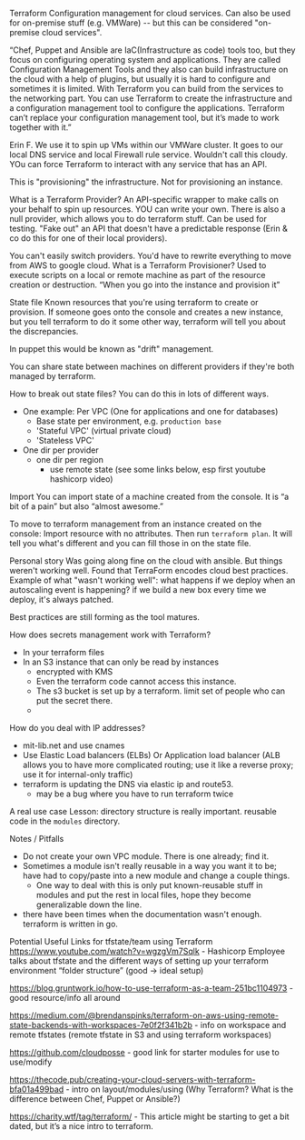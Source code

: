 ﻿Terraform
Configuration management for cloud services. Can also be used for on-premise stuff (e.g. VMWare) -- but this can be considered "on-premise cloud services".


“Chef, Puppet and Ansible are IaC(Infrastructure as code)  tools too, but they focus on configuring operating system and applications. They are called Configuration Management Tools and they also can build infrastructure on the cloud with a help of plugins, but usually it is hard to configure and sometimes it is limited. With Terraform you can build from the services to the networking part. You can use Terraform to create the infrastructure and a configuration management tool to configure the applications. Terraform can’t replace your configuration management tool, but it’s made to work together with it.”


Erin F. We use it to spin up VMs within our VMWare cluster. It goes to our local DNS service and local Firewall rule service. Wouldn't call this cloudy. YOu can force Terraform to interact with any service that has an API.


This is "provisioning" the infrastructure. Not for provisioning an instance.


What is a Terraform Provider?
An API-specific wrapper to make calls on your behalf to spin up resources. YOU can write your own. There is also a null provider, which allows you to do terraform stuff. Can be used for testing. "Fake out" an API that doesn't have a predictable response (Erin & co do this for one of their local providers).


You can't easily switch providers. You'd have to rewrite everything to move from AWS to google cloud.
What is a Terraform Provisioner?
Used to execute scripts on a local or remote machine as part of the resource creation or destruction.
“When you go into the instance and provision it”


State file
Known resources that you're using terraform to create or provision. If someone goes onto the console and creates a new instance, but you tell terraform to do it some other way, terraform will tell you about the discrepancies.


In puppet this would be known as "drift" management.


You can share state between machines on different providers if they're both managed by terraform.


How to break out state files? You can do this in lots of different ways.
* One example: Per VPC (One for applications and one for databases)
   * Base state per environment, e.g. `production base`
   * 'Stateful VPC' (virtual private cloud)
   * 'Stateless VPC'
* One dir per provider
   * one dir per region
      * use remote state (see some links below, esp first youtube hashicorp video)


Import
You can import state of a machine created from the console.
It is “a bit of a pain” but also “almost awesome.”


To move to terraform management from an instance created on the console: Import resource with no attributes. Then run `terraform plan`. It will tell you what's different and you can fill those in on the state file.


Personal story
Was going along fine on the cloud with ansible. But things weren't working well. Found that TerraForm encodes cloud best practices. Example of what "wasn't working well": what happens if we deploy when an autoscaling event is happening? if we build a new box every time we deploy, it's always patched.


Best practices are still forming as the tool matures.


How does secrets management work with Terraform?
* In your terraform files
* In an S3 instance that can only be read by instances
   * encrypted with KMS
   * Even the terraform code cannot access this instance.
   * The s3 bucket is set up by a terraform. limit set of people who can put the secret there.
   * 

How do you deal with IP addresses?
* mit-lib.net and use cnames
* Use Elastic Load balancers (ELBs) Or Application load balancer (ALB allows you to have more complicated routing; use it like a reverse proxy; use it for internal-only traffic)
* terraform is updating the DNS via elastic ip and route53.
   * may be a bug where you have to run terraform twice


A real use case
Lesson: directory structure is really important. reusable code in the `modules` directory.


Notes / Pitfalls
* Do not create your own VPC module. There is one already; find it.
* Sometimes a module isn't really reusable in a way you want it to be; have had to copy/paste into a new module and change a couple things.
   * One way to deal with this is only put known-reusable stuff in modules and put the rest in local files, hope they become generalizable down the line.
* there have been times when the documentation wasn't enough. terraform is written in go.




Potential Useful Links for tfstate/team using Terraform
https://www.youtube.com/watch?v=wgzgVm7Sqlk - Hashicorp Employee talks about tfstate and the different ways of setting up your terraform environment “folder structure” (good -> ideal setup)
 
https://blog.gruntwork.io/how-to-use-terraform-as-a-team-251bc1104973 - good resource/info all around
 
https://medium.com/@brendanspinks/terraform-on-aws-using-remote-state-backends-with-workspaces-7e0f2f341b2b - info on workspace and remote tfstates (remote tfstate in S3 and using terraform workspaces)
 
https://github.com/cloudposse - good link for starter modules for use to use/modify
 
https://thecode.pub/creating-your-cloud-servers-with-terraform-bfa01a499bad - intro on layout/modules/using (Why Terraform? What is the difference between Chef, Puppet or Ansible?)


https://charity.wtf/tag/terraform/ - This article might be starting to get a bit dated, but it’s a nice intro to terraform.